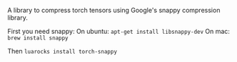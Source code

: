A library to compress torch tensors using Google's snappy compression library.

First you need snappy:
On ubuntu: `apt-get install libsnappy-dev`
On mac: `brew install snappy`

Then `luarocks install torch-snappy`
